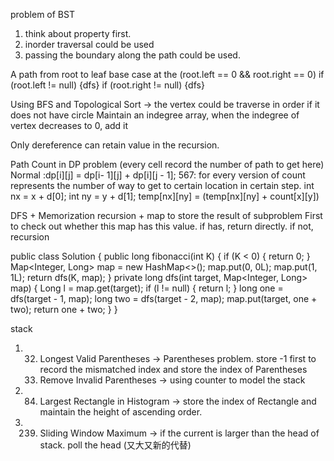 problem of BST
1. think about property first.
2. inorder traversal could be used
3. passing the boundary along the path could be used.

A path from root to leaf base case at the (root.left == 0 && root.right == 0)
if (root.left != null) {dfs}
if (root.right != null) {dfs}

Using BFS and Topological Sort -> the vertex could be traverse in order if it does not have circle
Maintain an indegree array, when the indegree of vertex decreases to 0, add it  

Only dereference can retain value in the recursion.

Path Count in DP problem (every cell record the number of path to get here)
Normal :dp[i][j] = dp[i- 1][j] + dp[i][j - 1];
567: for every version of count represents the number of way to get to certain location in certain step.
int nx = x + d[0];
int ny = y + d[1];
temp[nx][ny] = (temp[nx][ny] + count[x][y])


DFS + Memorization
recursion + map to store the result of subproblem
First to check out whether this map has this value. if has, return directly. if not, recursion

public class Solution {
  public long fibonacci(int K) {
    if (K < 0) {
      return 0;
    }
    Map<Integer, Long> map = new HashMap<>();
    map.put(0, 0L);
    map.put(1, 1L);
    return dfs(K, map);
  }
  private long dfs(int target, Map<Integer, Long> map) {
    Long l = map.get(target);
    if (l != null) {
      return l;
    }
    long one = dfs(target - 1, map);
    long two = dfs(target - 2, map);
    map.put(target, one + two);
    return one + two;
  }
}

stack
1. 32. Longest Valid Parentheses -> Parentheses problem. store -1 first to record the mismatched index and store the index of Parentheses
   301. Remove Invalid Parentheses -> using counter to model the stack
2. 84. Largest Rectangle in Histogram -> store the index of Rectangle and maintain the height of ascending order.
3. 239. Sliding Window Maximum -> if the current is larger than the head of stack. poll the head (又大又新的代替)
